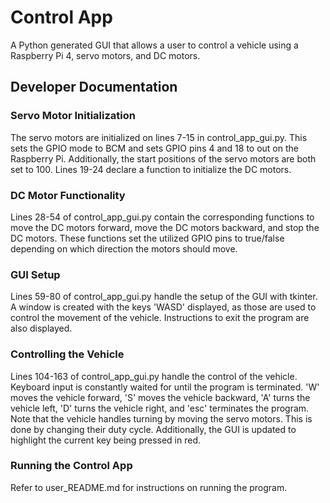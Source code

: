 # Control App
A Python generated GUI that allows a user to control a vehicle using a Raspberry Pi 4, servo motors, and DC motors. 

## Developer Documentation

### Servo Motor Initialization
The servo motors are initialized on lines 7-15 in control_app_gui.py. This sets the GPIO mode to BCM and sets GPIO pins
4 and 18 to out on the Raspberry Pi. Additionally, the start positions of the servo motors are both set to 100. Lines
19-24 declare a function to initialize the DC motors.

### DC Motor Functionality
Lines 28-54 of control_app_gui.py contain the corresponding functions to move the DC motors forward, move the DC motors 
backward, and stop the DC motors. These functions set the utilized GPIO pins to true/false depending on which direction the motors should
move. 

### GUI Setup
Lines 59-80 of control_app_gui.py handle the setup of the GUI with tkinter. A window is created with the keys 'WASD'
displayed, as those are used to control the movement of the vehicle. Instructions to exit the program are also
displayed.

### Controlling the Vehicle
Lines 104-163 of control_app_gui.py handle the control of the vehicle. Keyboard input is constantly waited for until
the program is terminated. 'W' moves the vehicle forward, 'S' moves the vehicle backward, 'A' turns the vehicle left, 
'D' turns the vehicle right, and 'esc' terminates the program. Note that the vehicle handles turning by moving the 
servo motors. This is done by changing their duty cycle. Additionally, the GUI is updated to highlight the current key
being pressed in red.

### Running the Control App
Refer to user_README.md for instructions on running the program.
